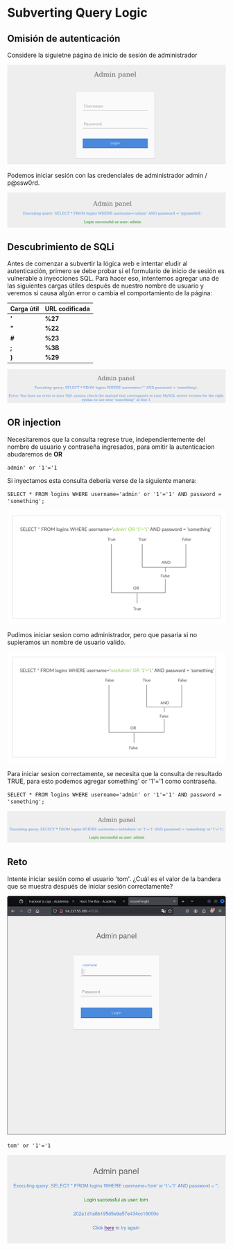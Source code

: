 # Subverting Query Logic

## Omisión de autenticación

Considere la siguietne página de inicio de sesión de administrador 

![alt text](image/4.png)

Podemos iniciar sesión con las credenciales de administrador admin / p@ssw0rd.

![alt text](image/5.png)

## Descubrimiento de SQLi

Antes de comenzar a subvertir la lógica web e intentar eludir al autenticación, primero se debe probar si el formulario de inicio de sesión es vulnerable a inyecciones SQL. Para hacer eso, intentemos agregar una de las siguientes cargas útiles después de nuestro nombre de usuario y veremos si causa algún error o cambia el comportamiento de la página:

| Carga útil | URL codificada |
|------------|----------------|
| **'**      | **%27** |
| **"**      | **%22** |
| **#**      | **%23** |
| **;**      | **%3B** |
| **)**      | **%29** |

![alt text](image/6.png)

## OR injection

Necesitaremos que la consulta regrese true, independientemente del nombre de usuario y contraseña ingresados, para omitir la autenticacion abudaremos de **OR**

```
admin' or '1'='1
```

Si inyectamos esta consulta deberia verse de la siguiente manera:

```
SELECT * FROM logins WHERE username='admin' or '1'='1' AND password = 'something';
```

![alt text](image/7.png)

Pudimos iniciar sesion como administrador, pero que pasaria si no supieramos un nombre de usuario valido.

![alt text](image/9.png)

Para iniciar sesion correctamente, se necesita que la consulta de resultado TRUE, para esto podemos agregar something' or '1'='1 como contraseña.

```
SELECT * FROM logins WHERE username='admin' or '1'='1' AND password = 'something';
```

![alt text](image/8.png)

## Reto

 Intente iniciar sesión como el usuario 'tom'. ¿Cuál es el valor de la bandera que se muestra después de iniciar sesión correctamente? 

 ![alt text](image/10.png)

 ```
 tom' or '1'='1
 ```

 ![alt text](image/11.png)